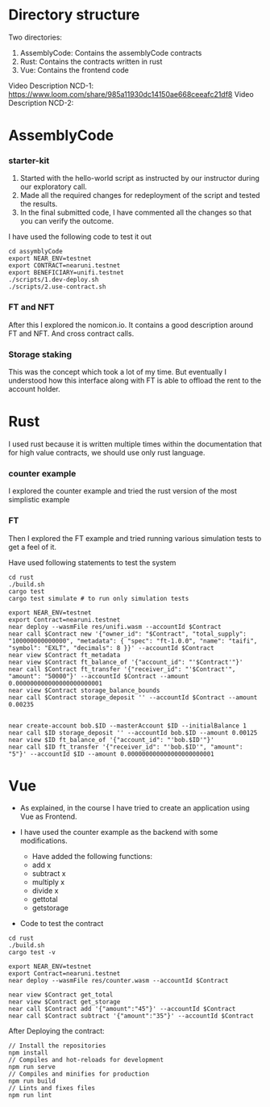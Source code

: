 # Directory structure

Two directories: 
1. AssemblyCode: Contains the assemblyCode contracts
2. Rust: Contains the contracts written in rust 
3. Vue: Contains the frontend code

Video Description NCD-1: https://www.loom.com/share/985a11930dc14150ae668ceeafc21df8
Video Description NCD-2: 

# AssemblyCode

### starter-kit
1. Started with the hello-world script as instructed by our instructor during our exploratory call. 
2. Made all the required changes for redeployment of the script and tested the results. 
3. In the final submitted code, I have commented all the changes so that you can verify the outcome.

I have used the following code to test it out 

```
cd assymblyCode 
export NEAR_ENV=testnet
export CONTRACT=nearuni.testnet
export BENEFICIARY=unifi.testnet
./scripts/1.dev-deploy.sh
./scripts/2.use-contract.sh
```
### FT and NFT

After this I explored the nomicon.io. It contains a good description around FT and NFT. And cross contract calls. 

### Storage staking 

This was the concept which took a lot of my time. But eventually I understood how this interface along with FT is able to offload the rent to the account holder. 

# Rust

I used rust because it is written multiple times within the documentation that for high value contracts, we should use only rust language.

### counter example
I explored the counter example and tried the rust version of the most simplistic example

### FT 
Then I explored the FT example and tried running various simulation tests to get a feel of it. 

Have used following statements to test the system
```
cd rust
./build.sh
cargo test
cargo test simulate # to run only simulation tests

export NEAR_ENV=testnet
export Contract=nearuni.testnet
near deploy --wasmFile res/unifi.wasm --accountId $Contract
near call $Contract new '{"owner_id": "$Contract", "total_supply": "100000000000000", "metadata": { "spec": "ft-1.0.0", "name": "taifi", "symbol": "EXLT", "decimals": 8 }}' --accountId $Contract
near view $Contract ft_metadata
near view $Contract ft_balance_of '{"account_id": "'$Contract'"}'
near call $Contract ft_transfer '{"receiver_id": "'$Contract'", "amount": "50000"}' --accountId $Contract --amount 0.000000000000000000000001
near view $Contract storage_balance_bounds
near call $Contract storage_deposit '' --accountId $Contract --amount 0.00235


near create-account bob.$ID --masterAccount $ID --initialBalance 1
near call $ID storage_deposit '' --accountId bob.$ID --amount 0.00125
near view $ID ft_balance_of '{"account_id": "'bob.$ID'"}'
near call $ID ft_transfer '{"receiver_id": "'bob.$ID'", "amount": "5"}' --accountId $ID --amount 0.000000000000000000000001

```

# Vue

- As explained, in the course I have tried to create an application using Vue as Frontend. 
- I have used the counter example as the backend with some modifications. 
    - Have added the following functions: 
    - add x
    - subtract x
    - multiply x
    - divide x
    - gettotal
    - getstorage

- Code to test the contract
```
cd rust
./build.sh
cargo test -v

export NEAR_ENV=testnet
export Contract=nearuni.testnet
near deploy --wasmFile res/counter.wasm --accountId $Contract

near view $Contract get_total
near view $Contract get_storage
near call $Contract add '{"amount":"45"}' --accountId $Contract 
near call $Contract subtract '{"amount":"35"}' --accountId $Contract 

```

After Deploying the contract: 

```
// Install the repositories
npm install 
// Compiles and hot-reloads for development
npm run serve
// Compiles and minifies for production
npm run build
// Lints and fixes files
npm run lint
```